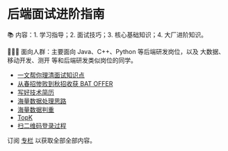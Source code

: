 # 后端面试进阶指南

📚 内容：1. 学习指导；2. 面试技巧；3. 核心基础知识；4. 大厂进阶知识。

👩🏻‍💻 面向人群：主要面向 Java、C++、Python 等后端研发岗位，以及 大数据、移动开发、测开 等和后端研发类似岗位的同学。

- [一文帮你理清面试知识点](doc/一文帮你理清面试知识点.md)
- [从春招惨败到秋招收获 BAT OFFER](doc/从春招惨败到秋招收获%20BAT%20OFFER.md)
- [写好技术简历](doc/写好技术简历.md)
- [海量数据处理思路](doc/海量数据处理思路.md)
- [海量数据判重](doc/海量数据判重.md)
- [TopK](doc/TopK.md)
- [扫二维码登录过程](doc/扫二维码登录过程.md)

订阅 [专栏](https://xiaozhuanlan.com/CyC2018) 以获取全部全部内容。
